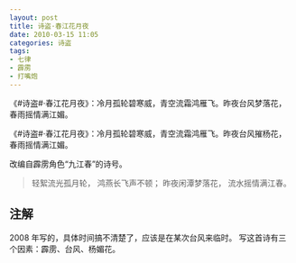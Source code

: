 ```yaml
---
layout: post
title: 诗盗·春江花月夜
date: 2010-03-15 11:05
categories: 诗盗
tags:
- 七律
- 霹雳
- 打嘴炮
---
```

《#诗盗#·春江花月夜》：冷月孤轮碧寒威，青空流霜鸿雁飞。昨夜台风梦落花，春雨摇情满江媚。

《#诗盗#·春江花月夜》：冷月孤轮碧寒威，青空流霜鸿雁飞。昨夜台风摧杨花，春雨摇情满江媚。

改编自霹雳角色“九江春”的诗号。

> 轻絮流光孤月轮，
> 鸿燕长飞声不顿；
> 昨夜闲潭梦落花，
> 流水摇情满江春。

## 注解
2008 年写的，具体时间搞不清楚了，应该是在某次台风来临时。
写这首诗有三个因素：霹雳、台风、杨媚花。
